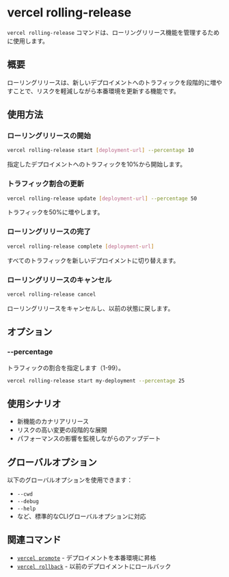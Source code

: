 # vercel rolling-release

`vercel rolling-release` コマンドは、ローリングリリース機能を管理するために使用します。

## 概要

ローリングリリースは、新しいデプロイメントへのトラフィックを段階的に増やすことで、リスクを軽減しながら本番環境を更新する機能です。

## 使用方法

### ローリングリリースの開始

```bash
vercel rolling-release start [deployment-url] --percentage 10
```

指定したデプロイメントへのトラフィックを10%から開始します。

### トラフィック割合の更新

```bash
vercel rolling-release update [deployment-url] --percentage 50
```

トラフィックを50%に増やします。

### ローリングリリースの完了

```bash
vercel rolling-release complete [deployment-url]
```

すべてのトラフィックを新しいデプロイメントに切り替えます。

### ローリングリリースのキャンセル

```bash
vercel rolling-release cancel
```

ローリングリリースをキャンセルし、以前の状態に戻します。

## オプション

### --percentage

トラフィックの割合を指定します（1-99）。

```bash
vercel rolling-release start my-deployment --percentage 25
```

## 使用シナリオ

- 新機能のカナリアリリース
- リスクの高い変更の段階的な展開
- パフォーマンスの影響を監視しながらのアップデート

## グローバルオプション

以下のグローバルオプションを使用できます：

- `--cwd`
- `--debug`
- `--help`
- など、標準的なCLIグローバルオプションに対応

## 関連コマンド

- [`vercel promote`](/docs/cli/promote) - デプロイメントを本番環境に昇格
- [`vercel rollback`](/docs/cli/rollback) - 以前のデプロイメントにロールバック
